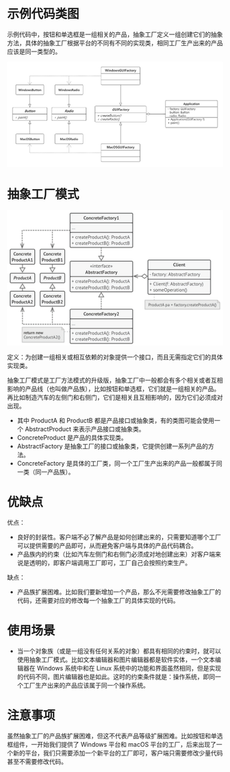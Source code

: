 # 示例代码类图
示例代码中，按钮和单选框是一组相关的产品，抽象工厂定义一组创建它们的抽象方法，具体的抽象工厂根据平台的不同有不同的实现类，相同工厂生产出来的产品应该是同一类型的。

![例子类图](https://github.com/nekolr/design-patterns/blob/master/media/abstractfactory_example.png)

# 抽象工厂模式
![抽象工厂模式](https://github.com/nekolr/design-patterns/blob/master/media/abstractfactory.png)

定义：为创建一组相关或相互依赖的对象提供一个接口，而且无需指定它们的具体实现类。

抽象工厂模式是工厂方法模式的升级版，抽象工厂中一般都会有多个相关或者互相影响的产品线（也叫做产品族），比如按钮和单选框，它们就是一组相关的产品。再比如制造汽车的左侧门和右侧门，它们是相关且互相影响的，因为它们必须成对出现。

- 其中 ProductA 和 ProductB 都是产品接口或抽象类，有的类图可能会使用一个 AbstractProduct 来表示产品接口或抽象类。
- ConcreteProduct 是产品的具体实现类。
- AbstractFactory 是抽象工厂的接口或抽象类，它提供创建一系列产品的方法。
- ConcreteFactory 是具体的工厂类，同一个工厂生产出来的产品一般都属于同一类（同一产品族）。

# 优缺点
优点：

- 良好的封装性。客户端不必了解产品是如何创建出来的，只需要知道哪个工厂可以提供需要的产品即可，从而避免客户端与具体的产品代码耦合。
- 产品族内的约束（比如汽车左侧门和右侧门必须成对地创建出来）对客户端来说是透明的，即客户端调用工厂即可，工厂自己会按照约束生产。

缺点：

- 产品族扩展困难。比如我们要新增加一个产品，那么不光需要修改抽象工厂的代码，还需要对应的修改每一个抽象工厂的具体实现的代码。

# 使用场景
- 当一个对象族（或是一组没有任何关系的对象）都具有相同的约束时，就可以使用抽象工厂模式。比如文本编辑器和图片编辑器都是软件实体，一个文本编辑器在 Windows 系统中和在 Linux 系统中的功能和界面虽然相同，但是实现的代码不同，图片编辑器也是如此。这时的约束条件就是：操作系统，即同一个工厂生产出来的产品应该属于同一个操作系统。

# 注意事项
虽然抽象工厂的产品族扩展困难，但这不代表产品等级扩展困难。比如按钮和单选框组件，一开始我们提供了 Windows 平台和 macOS 平台的工厂，后来出现了一个新的平台，我们只需要添加一个新平台的工厂即可，客户端只需要修改少量代码甚至不需要修改代码。
